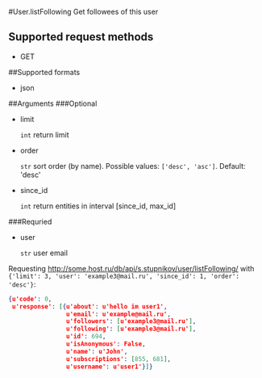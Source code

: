 #User.listFollowing
Get followees of this user

## Supported request methods 
* GET

##Supported formats
* json

##Arguments
###Optional
* limit

   ```int``` return limit
* order

   ```str``` sort order (by name). Possible values: ```['desc', 'asc']```. Default: 'desc'
* since_id

   ```int``` return entities in interval [since_id, max_id]


###Requried
* user

   ```str``` user email


Requesting http://some.host.ru/db/api/s.stupnikov/user/listFollowing/ with ```{'limit': 3, 'user': 'example3@mail.ru', 'since_id': 1, 'order': 'desc'}```:
```json
{u'code': 0,
 u'response': [{u'about': u'hello im user1',
                u'email': u'example@mail.ru',
                u'followers': [u'example3@mail.ru'],
                u'following': [u'example3@mail.ru'],
                u'id': 694,
                u'isAnonymous': False,
                u'name': u'John',
                u'subscriptions': [855, 681],
                u'username': u'user1'}]}
```
